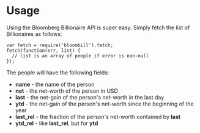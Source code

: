 # Usage

Using the Bloomberg Billionaire API is super easy. Simply fetch the list of Billionaires as follows:

    var fetch = require('bloombill').fetch;
    fetch(function(err, list) {
      // list is an array of people if error is non-null
    });

The people will have the following fields:

 * **name** - the name of the person
 * **net** - the net-worth of the person in USD
 * **last** - the net-gain of the person's net-worth in the last day
 * **ytd** - the net-gain of the person's net-worth since the beginning of the year
 * **last_rel** - the fraction of the person's net-worth contained by **last**
 * **ytd_rel** - like **last_rel**, but for **ytd**
